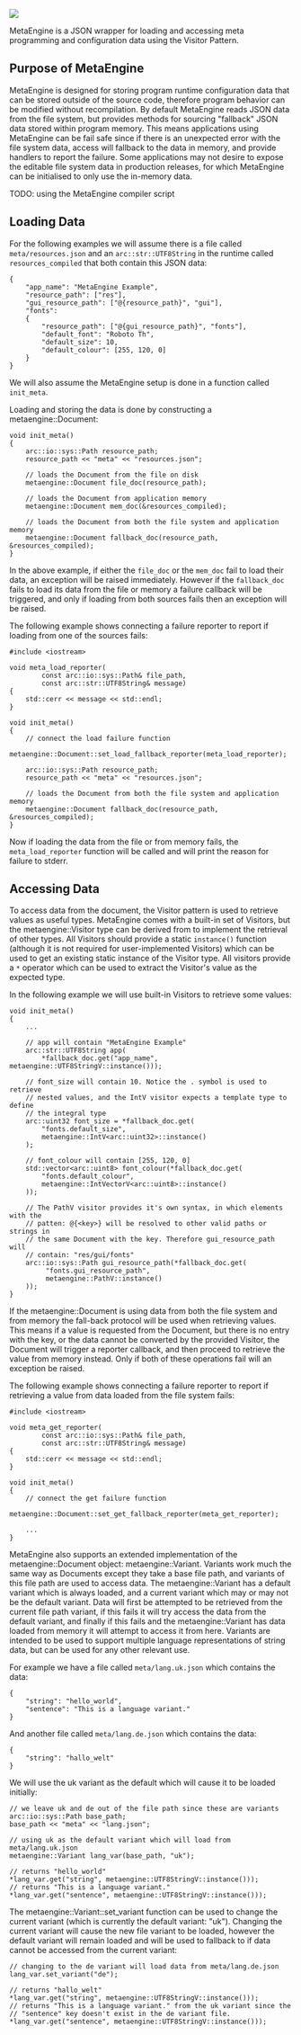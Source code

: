 ![](http://i.imgur.com/wEQX2Bb.gif)

MetaEngine is a JSON wrapper for loading and accessing meta programming and
configuration data using the Visitor Pattern.

## Purpose of MetaEngine

MetaEngine is designed for storing program runtime configuration data that
can be stored outside of the source code, therefore program behavior can be
modified without recompilation.
By default MetaEngine reads JSON data from the file system, but provides
methods for sourcing "fallback" JSON data stored within program memory. This
means applications using MetaEngine can be fail safe since if there is an
unexpected error with the file system data, access will fallback to the data
in memory, and provide handlers to report the failure.
Some applications may not desire to expose the editable file system data in
production releases, for which MetaEngine can be initialised to only use the
in-memory data.

TODO: using the MetaEngine compiler script

## Loading Data

For the following examples we will assume there is a file
called `meta/resources.json` and an `arc::str::UTF8String` in the
runtime called `resources_compiled` that both contain this JSON data:

```
{
    "app_name": "MetaEngine Example",
    "resource_path": ["res"],
    "gui_resource_path": ["@{resource_path}", "gui"],
    "fonts":
    {
        "resource_path": ["@{gui_resource_path}", "fonts"],
        "default_font": "Roboto Th",
        "default_size": 10,
        "default_colour": [255, 120, 0]
    }
}
```

We will also assume the MetaEngine setup is done in a function
called `init_meta`.

Loading and storing the data is done by constructing a metaengine::Document:

```
void init_meta()
{
    arc::io::sys::Path resource_path;
    resource_path << "meta" << "resources.json";

    // loads the Document from the file on disk
    metaengine::Document file_doc(resource_path);

    // loads the Document from application memory
    metaengine::Document mem_doc(&resources_compiled);

    // loads the Document from both the file system and application memory
    metaengine::Document fallback_doc(resource_path, &resources_compiled);
}
```

In the above example, if either the `file_doc` or the `mem_doc` fail
to load their data, an exception will be raised immediately. However if
the `fallback_doc` fails to load its data from the file or memory a
failure callback will be triggered, and only if loading from both sources
fails then an exception will be raised.

The following example shows connecting a failure reporter to report if
loading from one of the sources fails:

```
#include <iostream>

void meta_load_reporter(
        const arc::io::sys::Path& file_path,
        const arc::str::UTF8String& message)
{
    std::cerr << message << std::endl;
}

void init_meta()
{
    // connect the load failure function
    metaengine::Document::set_load_fallback_reporter(meta_load_reporter);

    arc::io::sys::Path resource_path;
    resource_path << "meta" << "resources.json";

    // loads the Document from both the file system and application memory
    metaengine::Document fallback_doc(resource_path, &resources_compiled);
}
```

Now if loading the data from the file or from memory fails,
the `meta_load_reporter` function will be called and will print the
reason for failure to stderr.

## Accessing Data

To access data from the document, the Visitor pattern is used to retrieve
values as useful types. MetaEngine comes with a built-in set of Visitors, but
the metaengine::Visitor type can be derived from to implement the retrieval
of other types.
All Visitors should provide a static `instance()` function (although it
is not required for user-implemented Visitors) which can be used to get an
existing static instance of the Visitor type. All visitors provide a `*`
operator which can be used to extract the Visitor's value as the expected
type.

In the following example we will use built-in Visitors to retrieve some
values:

```
void init_meta()
{
    ...

    // app will contain "MetaEngine Example"
    arc::str::UTF8String app(
        *fallback_doc.get("app_name", metaengine::UTF8StringV::instance()));

    // font_size will contain 10. Notice the . symbol is used to retrieve
    // nested values, and the IntV visitor expects a template type to define
    // the integral type
    arc::uint32 font_size = *fallback_doc.get(
        "fonts.default_size",
        metaengine::IntV<arc::uint32>::instance()
    );

    // font_colour will contain [255, 120, 0]
    std::vector<arc::uint8> font_colour(*fallback_doc.get(
        "fonts.default_colour",
        metaengine::IntVectorV<arc::uint8>::instance()
    ));

    // The PathV visitor provides it's own syntax, in which elements with the
    // patten: @{<key>} will be resolved to other valid paths or strings in
    // the same Document with the key. Therefore gui_resource_path will
    // contain: "res/gui/fonts"
    arc::io::sys::Path gui_resource_path(*fallback_doc.get(
         "fonts.gui_resource_path",
         metaengine::PathV::instance()
    ));
}
```

If the metaengine::Document is using data from both the file system and from
memory the fall-back protocol will be used when retrieving values. This
means if a value is requested from the Document, but there is no entry with
the key, or the data cannot be converted by the provided Visitor, the
Document will trigger a reporter callback, and then proceed to retrieve the
value from memory instead. Only if both of these operations fail will an
exception be raised.

The following example shows connecting a failure reporter to report if
retrieving a value from data loaded from the file system fails:

```
#include <iostream>

void meta_get_reporter(
        const arc::io::sys::Path& file_path,
        const arc::str::UTF8String& message)
{
    std::cerr << message << std::endl;
}

void init_meta()
{
    // connect the get failure function
    metaengine::Document::set_get_fallback_reporter(meta_get_reporter);

    ...
}
```
MetaEngine also supports an extended implementation of the
metaengine::Document object: metaengine::Variant. Variants work much the same
way as Documents except they take a base file path, and variants of this
file path are used to access data. The metaengine::Variant has a default
variant which is always loaded, and a current variant which may or may not be
the default variant. Data will first be attempted to be retrieved from the
current file path variant, if this fails it will try access the data from the
default variant, and finally if this fails and the metaengine::Variant has
data loaded from memory it will attempt to access it from here. Variants are
intended to be used to support multiple language representations of string
data, but can be used for any other relevant use.

For example we have a file called ```meta/lang.uk.json``` which contains the
data:

```
{
    "string": "hello_world",
    "sentence": "This is a language variant."
}
```

And another file called ```meta/lang.de.json``` which contains the data:

```
{
    "string": "hallo_welt"
}
```


We will use the uk variant as the default which will cause it to be loaded
initially:

```
// we leave uk and de out of the file path since these are variants
arc::io::sys::Path base_path;
base_path << "meta" << "lang.json";

// using uk as the default variant which will load from meta/lang.uk.json
metaengine::Variant lang_var(base_path, "uk");

// returns "hello_world"
*lang_var.get("string", metaengine::UTF8StringV::instance()));
// returns "This is a language variant."
*lang_var.get("sentence", metaengine::UTF8StringV::instance()));
```

The metaengine::Variant::set_variant function can be used to change the
current variant (which is currently the default variant: "uk"). Changing the
current variant will cause the new file variant to be loaded, however the
default variant will remain loaded and will be used to fallback to if data
cannot be accessed from the current variant:

```
// changing to the de variant will load data from meta/lang.de.json
lang_var.set_variant("de");

// returns "hallo_welt"
*lang_var.get("string", metaengine::UTF8StringV::instance()));
// returns "This is a language variant." from the uk variant since the
// "sentence" key doesn't exist in the de variant file.
*lang_var.get("sentence", metaengine::UTF8StringV::instance()));
```
